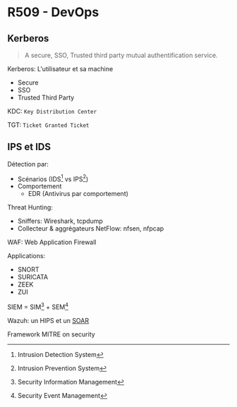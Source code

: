 # R509 - DevOps

## Kerberos

> A secure, SSO, Trusted third party mutual authentification service.

Kerberos: L'utilisateur et sa machine

- Secure
- SSO
- Trusted Third Party

KDC: `Key Distribution Center`

TGT: `Ticket Granted Ticket`

## IPS et IDS

Détection par:

- Scénarios (IDS[^1] vs IPS[^2])
- Comportement
  - EDR (Antivirus par comportement)

[^1]: Intrusion Detection System
[^2]: Intrusion Prevention System

Threat Hunting:

- Sniffers: Wireshark, tcpdump
- Collecteur & aggrégateurs NetFlow: nfsen, nfpcap

WAF: Web Application Firewall

Applications:

- SNORT
- SURICATA
- ZEEK
- ZUI


SIEM = SIM[^3] + SEM[^4]

[^3]: Security Information Management
[^4]: Security Event Management

Wazuh: un HIPS et un [SOAR](https://www.google.com/search?q=soar+it+meaning&client=firefox-b-e&sca_esv=eeaa99d7703dda14&sca_upv=1&ei=amTyZpbZHrmokdUP-ZeB4AM&ved=0ahUKEwiWtujlgduIAxU5VKQEHflLADwQ4dUDCA8&uact=5&oq=soar+it+meaning&gs_lp=Egxnd3Mtd2l6LXNlcnAiD3NvYXIgaXQgbWVhbmluZzIKEAAYExgHGB4YDzIHEAAYgAQYEzIIEAAYExgIGB4yCBAAGBMYCBgeMggQABgTGAgYHjIIEAAYExgIGB4yCBAAGIAEGKIEMggQABiABBiiBDIIEAAYgAQYogQyCBAAGIAEGKIESNoLUNcHWJYKcAF4AZABAJgBVqAB9AGqAQEzuAEDyAEA-AEBmAIEoAKwAsICChAAGLADGNYEGEfCAg0QABiABBiwAxhDGIoFwgIQEC4YgAQYsAMYQxjUAhiKBcICBxAAGIAEGA3CAgYQABgHGB7CAggQABgHGB4YD8ICCBAAGBMYBxgewgIKEAAYExgHGAgYHsICDBAAGBMYBxgIGB4YD5gDAIgGAZAGCpIHATSgB4IV&sclient=gws-wiz-serp)

Framework MITRE on security